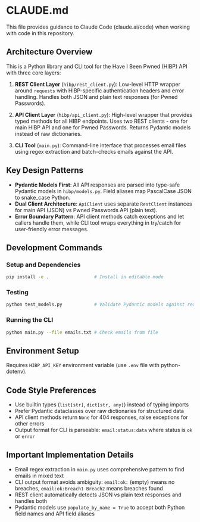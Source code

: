 # CLAUDE.md

This file provides guidance to Claude Code (claude.ai/code) when working with code in this repository.

## Architecture Overview

This is a Python library and CLI tool for the Have I Been Pwned (HIBP) API with three core layers:

1. **REST Client Layer** (`hibp/rest_client.py`): Low-level HTTP wrapper around `requests` with HIBP-specific authentication headers and error handling. Handles both JSON and plain text responses (for Pwned Passwords).

2. **API Client Layer** (`hibp/api_client.py`): High-level wrapper that provides typed methods for all HIBP endpoints. Uses two REST clients - one for main HIBP API and one for Pwned Passwords. Returns Pydantic models instead of raw dictionaries.

3. **CLI Tool** (`main.py`): Command-line interface that processes email files using regex extraction and batch-checks emails against the API.

## Key Design Patterns

- **Pydantic Models First**: All API responses are parsed into type-safe Pydantic models in `hibp/models.py`. Field aliases map PascalCase JSON to snake_case Python.
- **Dual Client Architecture**: `ApiClient` uses separate `RestClient` instances for main API (JSON) vs Pwned Passwords API (plain text).
- **Error Boundary Pattern**: API client methods catch exceptions and let callers handle them, while CLI tool wraps everything in try/catch for user-friendly error messages.

## Development Commands

### Setup and Dependencies
```bash
pip install -e .                 # Install in editable mode
```

### Testing
```bash
python test_models.py            # Validate Pydantic models against real API samples
```

### Running the CLI
```bash
python main.py --file emails.txt # Check emails from file
```

## Environment Setup

Requires `HIBP_API_KEY` environment variable (use `.env` file with python-dotenv).

## Code Style Preferences

- Use builtin types (`list[str]`, `dict[str, any]`) instead of typing imports
- Prefer Pydantic dataclasses over raw dictionaries for structured data
- API client methods return `None` for 404 responses, raise exceptions for other errors
- Output format for CLI is parseable: `email:status:data` where status is `ok` or `error`

## Important Implementation Details

- Email regex extraction in `main.py` uses comprehensive pattern to find emails in mixed text
- CLI output format avoids ambiguity: `email:ok:` (empty) means no breaches, `email:ok:Breach1 Breach2` means breaches found
- REST client automatically detects JSON vs plain text responses and handles both
- Pydantic models use `populate_by_name = True` to accept both Python field names and API field aliases